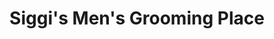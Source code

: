 ---
title: "Siggi's Men's Grooming Place"
url: /warrenton/siggis-mens-grooming-place/
shop: Friseur
---